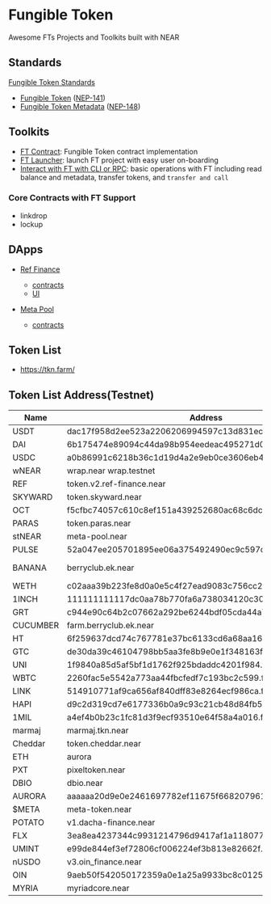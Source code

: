 # Fungible Token

Awesome FTs Projects and Toolkits built with NEAR

## Standards

[Fungible Token Standards](https://nomicon.io/Standards/FungibleToken/README.html)

  - [Fungible Token](https://nomicon.io/Standards/FungibleToken/Core.html) ([NEP-141](https://github.com/near/NEPs/issues/141))
  - [Fungible Token Metadata](https://nomicon.io/Standards/FungibleToken/Metadata.html) ([NEP-148](https://github.com/near/NEPs/discussions/148))

## Toolkits

- [FT Contract](https://github.com/near/near-sdk-rs/tree/master/near-contract-standards/src/fungible_token): Fungible Token contract implementation
- [FT Launcher](https://github.com/near-apps/ft-launcher): launch FT project with easy user on-boarding
- [Interact with FT with CLI or RPC](https://docs.near.org/docs/roles/integrator/exchange-integration#fungible-tokens): basic operations with FT including read balance and metadata, transfer tokens, and `transfer and call`

### Core Contracts with FT Support

- linkdrop
- lockup


## DApps 

- [Ref Finance](https://app.ref.finance/)
    - [contracts](https://github.com/ref-finance/ref-contracts)
    - [UI](https://github.com/ref-finance/ref-ui)

- [Meta Pool](https://metapool.narwallets.com/)
    - [contracts](https://github.com/Narwallets/meta-pool)

## Token List

- https://tkn.farm/

## Token List Address(Testnet)
| Name | Address | TestnetAddress |
| ---- | ---- | ---- |
| USDT	 | dac17f958d2ee523a2206206994597c13d831ec7.factory.bridge.near	 | usdt.fakes.testnet |
| DAI	| 6b175474e89094c44da98b954eedeac495271d0f.factory.bridge.near	| dai.fakes.testnet |
| USDC	| a0b86991c6218b36c1d19d4a2e9eb0ce3606eb48.factory.bridge.near |	usdc.fakes.testnet |
| wNEAR |	wrap.near	wrap.testnet | |
| REF	| token.v2.ref-finance.near	| ref.fakes.testnet| 
| SKYWARD	| token.skyward.near	| | 
| OCT	| f5cfbc74057c610c8ef151a439252680ac68c6dc.factory.bridge.near	| | 
| PARAS	| token.paras.near	| paras.fakes.testnet| 
| stNEAR	| meta-pool.near	| | 
| PULSE	| 52a047ee205701895ee06a375492490ec9c597ce.factory.bridge.near	| pulse.fakes.testnet| 
| BANANA	| berryclub.ek.near	| banana.ft-fin.testnet| | 
| WETH	| c02aaa39b223fe8d0a0e5c4f27ead9083c756cc2.factory.bridge.near	| weth.fakes.testnet| 
| 1INCH	| 111111111117dc0aa78b770fa6a738034120c302.factory.bridge.near	| | 
| GRT	| c944e90c64b2c07662a292be6244bdf05cda44a7.factory.bridge.near	| | 
| CUCUMBER	| farm.berryclub.ek.near	| | 
| HT	| 6f259637dcd74c767781e37bc6133cd6a68aa161.factory.bridge.near	| | 
| GTC	| de30da39c46104798bb5aa3fe8b9e0e1f348163f.factory.bridge.near	| | 
| UNI	| 1f9840a85d5af5bf1d1762f925bdaddc4201f984.factory.bridge.near	| | 
| WBTC	| 2260fac5e5542a773aa44fbcfedf7c193bc2c599.factory.bridge.near	| | 
| LINK	| 514910771af9ca656af840dff83e8264ecf986ca.factory.bridge.near	| | 
| HAPI	| d9c2d319cd7e6177336b0a9c93c21cb48d84fb54.factory.bridge.near	| hapi.fakes.testnet| 
| 1MIL	| a4ef4b0b23c1fc81d3f9ecf93510e64f58a4a016.factory.bridge.near	| | 
| marmaj	| marmaj.tkn.near	| | 
| Cheddar	| token.cheddar.near	| | 
| ETH	| aurora	|eth.fakes.testnet| | 
| PXT	| pixeltoken.near	| | 
| DBIO	| dbio.near	| | 
| AURORA	| aaaaaa20d9e0e2461697782ef11675f668207961.factory.bridge.near	| aurora.fakes.testnet| 
| $META	| meta-token.near	| | 
| POTATO	| v1.dacha-finance.near	| | 
| FLX	| 3ea8ea4237344c9931214796d9417af1a1180770.factory.bridge.near	| | 
| UMINT	| e99de844ef3ef72806cf006224ef3b813e82662f.factory.bridge.near	| | 
| nUSDO	| v3.oin_finance.near	| | 
| OIN	| 9aeb50f542050172359a0e1a25a9933bc8c01259.factory.bridge.near	| | 
| MYRIA	| myriadcore.near	| | 
